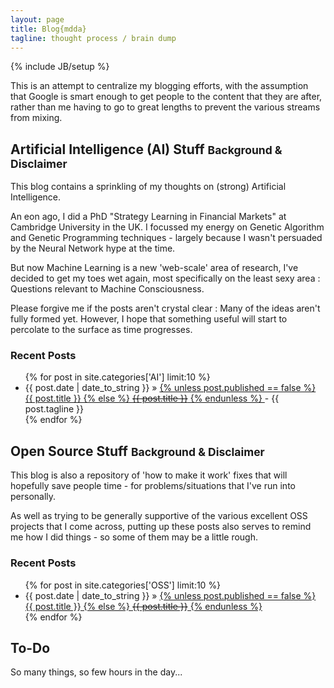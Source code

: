 ```yaml
---
layout: page
title: Blog{mdda}
tagline: thought process / brain dump
---
```

{% include JB/setup %}

This is an attempt to centralize my blogging efforts, with the assumption that Google is smart enough to get people to the content 
that they are after, rather than me having to go to great lengths to prevent the various streams from mixing.

## Artificial Intelligence (AI) Stuff <small>Background &amp; Disclaimer</small>

This blog contains a sprinkling of my thoughts on (strong) Artificial Intelligence.

An eon ago, I did a PhD "Strategy Learning in Financial Markets" at Cambridge University in the UK.  I focussed my energy on Genetic Algorithm and Genetic Programming techniques - largely because I wasn't persuaded by the Neural Network hype at the time.

But now Machine Learning is a new 'web-scale' area of research, I've decided to get my toes wet again, most specifically on the least sexy area : Questions relevant to Machine Consciousness.

Please forgive me if the posts aren't crystal clear : Many of the ideas aren't fully formed yet. However, I hope that something useful will start to percolate to the surface as time progresses. 
    
### Recent Posts

<ul class="posts">
  {% for post in site.categories['AI'] limit:10 %}
    <li><span>{{ post.date | date_to_string }}</span> &raquo; <a href="{{ BASE_PATH }}{{ post.url }}">
      {% unless post.published == false %}
       {{ post.title }}
      {% else %}
       <s>{{ post.title }}</s>
      {% endunless %}
    </a> - {{ post.tagline }}</li>
  {% endfor %}
</ul>


## Open Source Stuff <small>Background &amp; Disclaimer</small>

This blog is also a repository of 'how to make it work' fixes that will hopefully save people time - for problems/situations that I've run into personally.

As well as trying to be generally supportive of the various excellent OSS projects that I come across, putting up these posts also serves to remind me how I did things - so some of them may be a little rough. 

### Recent Posts

<ul class="posts">
  {% for post in site.categories['OSS'] limit:10 %}
    <li><span>{{ post.date | date_to_string }}</span> &raquo; <a href="{{ BASE_PATH }}{{ post.url }}">
      {% unless post.published == false %}
       {{ post.title }}
      {% else %}
       <s>{{ post.title }}</s>
      {% endunless %}
    </a></li>
  {% endfor %}
</ul>


## To-Do

So many things, so few hours in the day...

